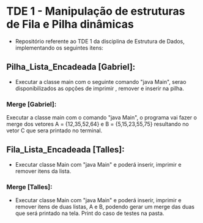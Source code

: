 # TDE 1 - Manipulação de estruturas de Fila e Pilha dinâmicas 

- Repositório referente ao TDE 1 da disciplina de Estrutura de Dados, implementando os seguintes itens:

## Pilha_Lista_Encadeada [Gabriel]:

- Executar a classe main com o seguinte comando "java Main", serao disponibilizados as opções de imprimir , remover e inserir na pilha. 

### Merge [Gabriel]: 
Executar a classe main com o comando "java Main", o programa vai fazer o merge dos vetores A = {12,35,52,64} e B = {5,15,23,55,75} resultando no vetor C que sera printado no terminal. 

## Fila_Lista_Encadeada [Talles]:
- Executar classe Main com "java Main" e poderá inserir, imprimir e remover itens da lista.

### Merge [Talles]:
- Executar classe Main com "java Main" e poderá inserir, imprimir e remover itens de duas listas, A e B, podendo gerar um merge das duas que será printado na tela. Print do caso de testes na pasta.
